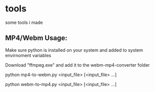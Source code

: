 # tools
some tools i made

MP4/Webm Usage:
---

Make sure python is installed on your system and added to system envirnoment variables

Download "ffmpeg.exe" and add it to the webm-mp4-converter folder

python mp4-to-webm.py <input_file> [<input_file> ...]

python webm-to-mp4.py <input_file> [<input_file> ...]



